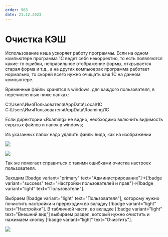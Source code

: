 ```yaml
---
order: 963
date: 21.12.2023
---
```


# Очистка КЭШ

Использование кэша ускоряет работу программы. Если на одном компьютере программа 1С ведет себя некорректно, то есть появляются какие-то ошибки, неправильное отображение формы, открывается старая форма и т.д., а на других компьюерах программа работает нормально, то скорей всего нужно очищать кэш 1С на данном компьютере.

Временные файлы хранятся в windows, для каждого пользователя, в перечисленных ниже папках:

C:\Users\ИмяПользователя\AppData\Local\1C
C:\Users\ИмяПользователя\AppData\Roaming\1C

Если директории «Roaming» не видно, необходимо включить видимость скрытых файлов и папок в windows;

Из указанных папок надо удалить файлы вида, как на изображении 

![](/images/администратор/кэш.jpg)

![](/images/администратор/кэш.gif)

Так же помогает справиться с такими ошибками очистка настроек пользователя.

Заходим [!badge variant="primary" text="Администрирование"]->[!badge variant="success" text="Настройки пользователей и прав"]->[!badge variant="light" text="Пользователи"]. 

Выбраем [!badge variant="light" text="Пользователя"], которому нужно почистить настройки и пререходим во вкладку [!badge variant="light" text="Настройки"]. В табличной части, во вкладке [!badge variant="light" text="Внешний вид"] выбираем раздел, который нужно очистить и нажимаем кнопку [!badge variant="light" text="Очистить"]. 

![](/images/администратор/кэш0.gif)
